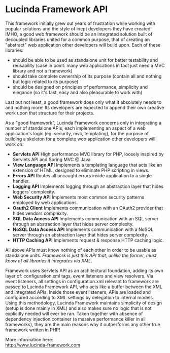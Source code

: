 # Lucinda Framework API

This framework initially grew out years of frustration while working with popular solutions and the style of inept developers they have created! IMHO, a good web framework should be an integrated solution built of decoupled libraries united for a common purpose, that of creating an "abstract" web application other developers will build upon. Each of these libraries:

- should be able to be used as standalone unit for better testability and reusability (case in point: many web applications in fact just need a MVC library and not a framework)
- should take complete ownership of its purpose (contain all and nothing but logic related to its purpose)
- should be designed on principles of performance, simplicity and elegance (so it's fast, easy and also pleasurable to work with)

Last but not least, a good framework does only what it absolutely needs to and nothing more! Its developers are expected to append their own creative work upon that structure for their projects.

As a "good framework", Lucinda Framework concerns only in integrating a number of standalone APIs, each implementing an aspect of a web application's logic (eg: security, mvc, templating), for the purpose of building a skeleton for a complete web application other developers will work on:

- **Servlets API**	High performance MVC library for PHP, loosely inspired by Servlets API and Spring MVC @ Java
- **View Language API**	Implements a templating language that acts like an extension of HTML, designed to eliminate PHP scripting in views.
- **Errors API**	Routes all uncaught errors inside application to a single handler.
- **Logging API**	Implements logging through an abstraction layer that hides loggers' complexity.
- **Web Security API**	Implements most common security patterns employed by web applications.
- **Oauth2 Client**	Implements communication with an OAuth2 provider that hides vendors complexity.
- **SQL Data Access API**	Implements communication with an SQL server through an abstraction layer that hides server complexity.
- **NoSQL Data Access API**	Implements communication with a NoSQL server through an abstraction layer that hides server complexity.
- **HTTP Caching API**	Implements request & response HTTP caching logic.

All above APIs must know nothing of each other in order to be usable as standalone units. *Framework is just this API that, unlike the former, must know of all libraries it integrates via XML*.

Framework uses Servlets API as an architectural foundation, adding its own layer of: configuration.xml tags, event listeners and view resolvers. Via event listeners, all settings in configuration.xml relevant to framework are passed to Lucinda Framework API, who acts like a buffer between the XML and integrated APIs. Inside those event listeners, APIs are loaded and configured according to XML settings by delegation to internal models. Using this methodology, Lucinda Framework maintains simplicity of design (setup is done mainly in XML) and also makes sure no logic that is not explicitly needed will ever be ran. Taken together with absence of dependency injection container (a massive performance killer in all frameworks), they are the main reasons why it outperforms any other true framework written in PHP!

More information here:<br/>
http://www.lucinda-framework.com
